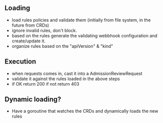 ## Loading

- load rules policies and validate them (initially from file system, in the future from CRDs)
- ignore invalid rules, don't block.
- based on the rules generate the validating webbhook configuration and create/update it.
- organize rules based on the "apiVersion" & "kind"

## Execution
- when requests comes in, cast it into a AdmissionReviewRequest
- validate it against the rules loaded in the above steps
- if OK return 200 if not return 403

## Dynamic loading?
- Have a goroutine that watches the CRDs and dynamically loads the new rules
